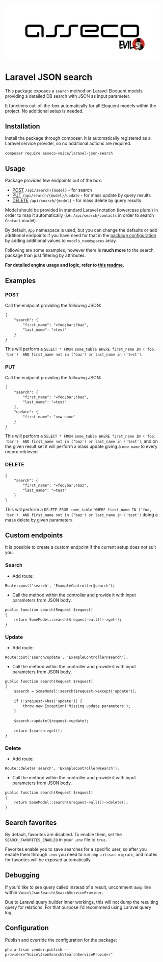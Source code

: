 <p align="center"><a href="https://see.asseco.com" target="_blank"><img src="https://github.com/asseco-voice/art/blob/c5331628a9b5990b40a7ce46db01416599c4d7f6/asseco_logo.png" width="500"></a></p>

# Laravel JSON search

This package exposes a ``search`` method on Laravel Eloquent models
providing a detailed DB search with JSON as input parameter. 

It functions out-of-the-box automatically for all Eloquent models 
within the project. No additional setup is needed.

## Installation

Install the package through composer. It is automatically registered
as a Laravel service provider, so no additional actions are required.

``composer require asseco-voice/laravel-json-search``

## Usage

Package provides few endpoints out of the box:

- [POST](#post) ``/api/search/{model}`` - for search 
- [PUT](#put) ``/api/search/{model}/update`` - for mass update by query results
- [DELETE](#delete) ``/api/search/{model}`` - for mass delete by query results

Model should be provided in standard Laravel notation (lowercase plural) in order
to map it automatically (i.e. `/api/search/contacts` in order to search `Contact` model).

By default, ``App`` namespace is used, but you can change the defaults or add additional
endpoints if you have need for that in the [package configuration](#configuration) by adding
additional values to ``models_namespaces`` array. 

Following are some examples, however there is **much more** to the search package than 
just filtering by attributes. 

**For detailed engine usage and logic, refer to 
[this readme](https://github.com/asseco-voice/laravel-json-query-builder).**

## Examples 

### POST

Call the endpoint providing the following JSON:

```
{
    "search": {
        "first_name": "=foo;bar;!baz",
        "last_name": "=test"
    }
}
```
    
This will perform a ``SELECT * FROM some_table WHERE first_name IN ('foo, 'bar') 
AND first_name not in ('baz') or last_name in ('test')``.

### PUT

Call the endpoint providing the following JSON:

```
{
    "search": {
        "first_name": "=foo;bar;!baz",
        "last_name": "=test"
    },
    "update": {
        "first_name": "new name"
    }
}
```
    
This will perform a ``SELECT * FROM some_table WHERE first_name IN ('foo, 'bar') 
AND first_name not in ('baz') or last_name in ('test')``, and on the given result
set it will perform a mass update giving a ``new name`` to every record retrieved

### DELETE

```
{
    "search": {
        "first_name": "=foo;bar;!baz",
        "last_name": "=test"
    }
}
```
    
This will perform a ``DELETE FROM some_table WHERE first_name IN ('foo, 'bar') 
AND first_name not in ('baz') or last_name in ('test')`` doing a mass delete
by given parameters.

## Custom endpoints

It is possible to create a custom endpoint if the current setup does not suit you.

### Search 

- Add route:

```
Route::post('search', 'ExampleController@search');
```

- Call the method within the controller and provide it with input parameters from JSON body.

```
public function search(Request $request)
{
    return SomeModel::search($request->all())->get();
}
```

### Update

- Add route:

```
Route::put('search/update', 'ExampleController@search');
```

- Call the method within the controller and provide it with input parameters from JSON body.

```
public function search(Request $request)
{
    $search = SomeModel::search($request->except('update'));

    if (!$request->has('update')) {
        throw new Exception('Missing update parameters');
    }

    $search->update($request->update);

    return $search->get();
}
```

### Delete

- Add route:

```
Route::delete('search', 'ExampleController@search');
```

- Call the method within the controller and provide it with input parameters from JSON body.

```
public function search(Request $request)
{
    return SomeModel::search($request->all())->delete();
}
```

## Search favorites

By default, favorites are disabled. To enable them, set the ``SEARCH_FAVORITES_ENABLED`` 
in your `.env` file to `true`.

Favorites enable you to save searches for a specific user, so after you enable them through
``.env`` you need to run `php artisan migrate`, and routes for favorites will be exposed 
automatically. 

## Debugging

If you'd like to see query called instead of a result, uncomment ``dump`` line
within ``Voice\JsonSearch\SearchServiceProvider``. 

Due to Laravel query builder inner workings, this will not dump the resulting query for relations. For that purpose
I'd recommend using Laravel query log. 

## Configuration

Publish and override the configuration for the package:

    php artisan vendor:publish --provider="Voice\JsonSearch\SearchServiceProvider"
